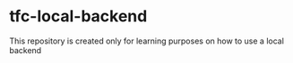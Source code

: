 # tfc-local-backend
This repository is created only for learning purposes on how to use a local backend 
